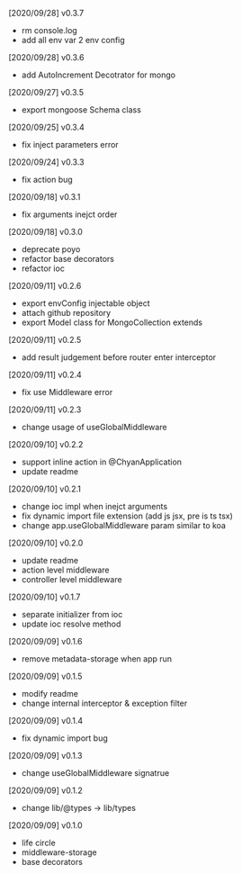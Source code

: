 [2020/09/28] v0.3.7

- rm console.log
- add all env var 2 env config

[2020/09/28] v0.3.6

- add AutoIncrement Decotrator for mongo

[2020/09/27] v0.3.5

- export mongoose Schema class

[2020/09/25] v0.3.4

- fix inject parameters error

[2020/09/24] v0.3.3

- fix action bug

[2020/09/18] v0.3.1

- fix arguments inejct order

[2020/09/18] v0.3.0

- deprecate poyo
- refactor base decorators
- refactor ioc

[2020/09/11] v0.2.6

- export envConfig injectable object
- attach github repository
- export Model<T> class for MongoCollection extends

[2020/09/11] v0.2.5

- add result judgement before router enter interceptor

[2020/09/11] v0.2.4

- fix use Middleware error

[2020/09/11] v0.2.3

- change usage of useGlobalMiddleware

[2020/09/10] v0.2.2

- support inline action in @ChyanApplication
- update readme

[2020/09/10] v0.2.1

- change ioc impl when inejct arguments
- fix dynamic import file extension (add js jsx, pre is ts tsx)
- change app.useGlobalMiddleware param similar to koa

[2020/09/10] v0.2.0

- update readme
- action level middleware
- controller level middleware

[2020/09/10] v0.1.7

- separate initializer from ioc
- update ioc resolve method

[2020/09/09] v0.1.6

- remove metadata-storage when app run

[2020/09/09] v0.1.5

- modify readme
- change internal interceptor & exception filter

[2020/09/09] v0.1.4

- fix dynamic import bug

[2020/09/09] v0.1.3

- change useGlobalMiddleware signatrue

[2020/09/09] v0.1.2

- change lib/@types -> lib/types

[2020/09/09] v0.1.0

- life circle
- middleware-storage
- base decorators
